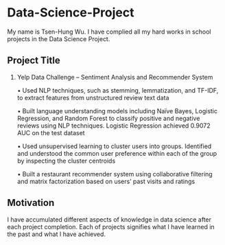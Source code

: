 # Data-Science-Project
My name is Tsen-Hung Wu. I have complied all my hard works in school projects in the Data Science Project.

## Project Title
1. Yelp Data Challenge – Sentiment Analysis and Recommender System

    •   Used NLP techniques, such as stemming, lemmatization, and TF-IDF, to extract features from unstructured review text 
        data
        
    •	Built language understanding models including Naïve Bayes, Logistic Regression, and Random Forest to classify positive 
        and negative reviews using NLP techniques. Logistic Regression achieved 0.9072 AUC on the test dataset
        
    •	Used unsupervised learning to cluster users into groups. Identified and understood the common user preference within 
        each of the group by inspecting the cluster centroids
        
    •	Built a restaurant recommender system using collaborative filtering and matrix factorization based on users’ past 
        visits and ratings

## Motivation
I have accumulated different aspects of knowledge in data science after each project completion.
Each of projects signifies what I have learned in the past and what I have achieved. 

